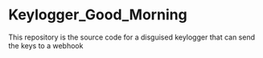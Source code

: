 # Keylogger_Good_Morning
This repository is the source code for a disguised keylogger that can send the keys to a webhook
